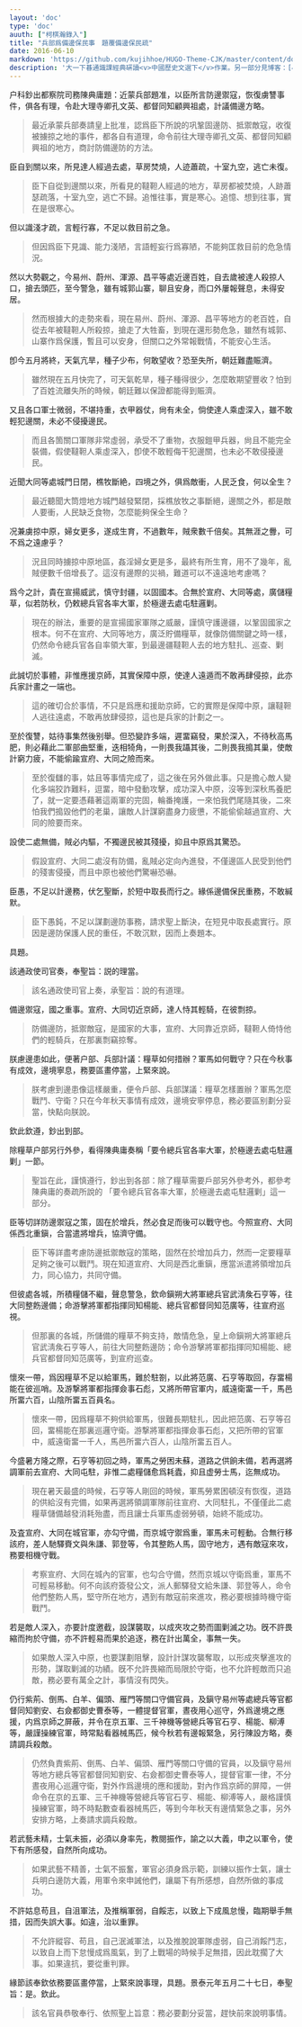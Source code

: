```yaml
---
layout: 'doc'
type: 'doc'
auuth: ["柯棋瀚錄入"]
title: "兵部爲備邊保民事　題覆備邊保民疏"
date: 2016-06-10
markdown: 'https://github.com/kujihhoe/HUGO-Theme-CJK/master/content/doc/02-題覆備邊保民疏.md'
description: '大一下㫷通識課經典硏讀<v>中國歷史文選下</v>作業。另一部分見博客：[小議宣府、大同的戰略地位](/155/)。此爲句讀、翻譯部分，出自<v>明實錄</v>'
---
```


户科鈔出都察院司務陳典庸題：近蒙兵部題准，以臣所言防邊禦寇，恢復虜讐事件，俱各有理，令赴大理寺卿孔文英、都督同知顧興祖處，計議備邊方略。

> 最近承蒙兵部奏請皇上批准，認爲臣下所說的巩鞏固邊防、抵禦敵寇，收復被擄掠之地的事件，都各自有道理，命令前往大理寺卿孔文英、都督同知顧興祖的地方，商討防備邊防的方法。

臣自到關以來，所見達人經過去處，草房焚燒，人迹蕭疏，十室九空，逃亡未復。

> 臣下自從到邊關以來，所看見的韃靼人經過的地方，草房都被焚燒，人跡蕭瑟疏落，十室九空，逃亡不歸。追惟往事，實是寒心。追憶、想到往事，實在是很寒心。

但以識淺才疏，言輕行寡，不足以救目前之急。

> 但因爲臣下見識、能力淺陋，言語輕妄行爲寡陋，不能夠匡救目前的危急情況。

然以大勢觀之，今易州、蔚州、渾源、昌平等處近邊百姓，自去歲被達人殺掠人口，搶去頭匹，至今警急，雖有城郭山寨，聊且安身，而口外屢報聲息，未得安居。

> 然而根據大的走勢來看，現在易州、蔚州、渾源、昌平等地方的老百姓，自從去年被韃靼人所殺掠，搶走了大牲畜，到現在還形勢危急，雖然有城郭、山寨作爲保護，暫且可以安身，但關口之外常報戰情，不能安心生活。

卽今五月將終，天氣亢旱，種子少布，何敢望收？恐至失所，朝廷難盡賑濟。

> 雖然現在五月快完了，可天氣乾旱，種子種得很少，怎麼敢期望豐收？怕到了百姓流離失所的時候，朝廷難以保證都能得到賑濟。

又且各口軍士微弱，不堪持重，衣甲器仗，尙有未全，倘使達人乘虚深入，雖不敢輕犯邊關，未必不侵擾邊民。

> 而且各箇關口軍隊非常虛弱，承受不了重物，衣服鎧甲兵器，尙且不能完全裝備，假使韃靼人乘虛深入，卽使不敢輕侮干犯邊關，也未必不敢侵擾邊民。

近聞大同等處城門日閉，樵牧斷絶，四境之外，俱爲敵衝，人民乏食，何以全生？

> 最近聽聞大筒燈地方城門越發緊閉，採樵放牧之事斷絕，邊關之外，都是敵人要衝，人民缺乏食物，怎麼能夠保全生命？

况兼虜掠中原，婦女更多，遂成生育，不過數年，賊衆數千倍矣。其無涯之釁，可不爲之遠慮乎？

> 況且同時擄掠中原地區，姦淫婦女更是多，最終有所生育，用不了幾年，亂賊便數千倍增長了。這沒有邊際的災禍，難道可以不遠遠地考慮嗎？

爲今之計，貴在宣揚威武，慎守封疆，以固國本。合無於宣府、大同等處，廣儲糧草，似若防秋，仍敕總兵官各率大軍，於極邊去處屯駐邏剿。

> 現在的辦法，重要的是宣揚國家軍隊之威嚴，謹慎守護邊疆，以鞏固國家之根本。何不在宣府、大同等地方，廣泛貯備糧草，就像防備關鍵之時一樣，仍然命令總兵官各自率領大軍，到最邊疆韃靼人去的地方駐扎、巡查、剿滅。

此誠切於事體，非惟應援京師，其實保障中原，使達人遠遁而不敢再肆侵掠，此亦兵家計畫之一端也。

> 這的確切合於事情，不只是爲應和援助京師，它的實際是保障中原，讓韃靼人逃往遠處，不敢再放肆侵掠，這也是兵家的計劃之一。

至於復讐，姑待事集然後别舉。但恐變詐多端，遲畱竊發，果於深入，不待秋高馬肥，則必藉此二軍部曲堅重，迭相犄角，一則畏我躡其後，二則畏我搗其巢，使敵計窮力疲，不能偷踰宣府、大同之險而來。

> 至於復讎的事，姑且等事情完成了，這之後在另外做此事。只是擔心敵人變化多端狡詐難料，逗畱，暗中發動攻擊，成功深入中原，沒等到深秋馬養肥了，就一定要憑藉著這兩軍的完固，輪番掩護，一來怕我們尾隨其後，二來怕我們搗毀他們的老巢，讓敵人計謀窮盡身力疲憊，不能偷偷越過宣府、大同的險要而來。

設使二處無備，賊必内驅，不獨邊民被其殘擾，抑且中原爲其驚恐。

> 假設宣府、大同二處沒有防備，亂賊必定向內進發，不僅邊區人民受到他們的殘害侵擾，而且中原也被他們驚嚇恐嚇。

臣愚，不足以計邊務，伏乞聖斷，於短中取長而行之。緣係邊備保民重務，不敢緘默。

> 臣下愚鈍，不足以謀劃邊防事務，請求聖上斷決，在短見中取長處實行。原因是邊防保護人民的重任，不敢沉默，因而上奏題本。

具題。

該通政使司官奏，奉聖旨：説的理當。

> 該名通政使司官上奏，承聖旨：說的有道理。

備邊禦寇，國之重事。宣府、大同切近京師，達人恃其輕騎，在彼剽掠。

> 防備邊防，抵禦敵寇，是國家的大事，宣府、大同靠近京師，韃靼人倚恃他們的輕騎兵，在那裏剽竊掠奪。

朕慮邊患如此，便著户部、兵部計議：糧草如何措辦？軍馬如何戰守？只在今秋事有成效，邊境寧息，務要區畫停當，上緊來說。

> 朕考慮到邊患像這樣嚴重，便令戶部、兵部謀議：糧草怎樣置辦？軍馬怎麼戰鬥、守衛？只在今年秋天事情有成效，邊境安寧停息，務必要區别劃分妥當，快點向朕說。

欽此欽遵，鈔出到部。

除糧草户部另行外參，看得陳典庸奏稱「要令總兵官各率大軍，於極邊去處屯駐邏剿」一節。

> 聖旨在此，謹慎遵行，鈔出到各部：除了糧草需要戶部另外參考外，都參考陳典庸的奏疏所說的 「要令總兵官各率大軍，於極邊去處屯駐邏剿」這一部分。

臣等切詳防邊禦寇之策，固在於增兵，然必食足而後可以戰守也。今照宣府、大同係西北重鎭，合當遣將增兵，協濟守備。

> 臣下等詳盡考慮防邊抵禦敵寇的策略，固然在於增加兵力，然而一定要糧草足夠之後可以戰鬥。現在知道宣府、大同是西北重鎭，應當派遣將領增加兵力，同心協力，共同守備。

但彼處各城，所積糧儲不繼，聲息警急，欽命鎭朔大將軍總兵官武淸矦石亨等，往大同整飭邊備；命游擊將軍都指揮同知楊能、總兵官都督同知范廣等，往宣府巡視。

> 但那裏的各城，所儲備的糧草不夠支持，敵情危急，皇上命鎭朔大將軍總兵官武淸矦石亨等人，前往大同整飭邊防；命令游擊將軍都指揮同知楊能、總兵官都督同知范廣等，到宣府巡查。

懷來一帶，爲因糧草不足以給軍馬，難於駐劄，以此將范廣、石亨等取回，存畱楊能在彼巡哨。及游撃將軍都指揮僉事石彪，又將所帶官軍内，威遠衛畱一千，馬邑所畱六百，山陰所畱五百員名。

> 懷來一帶，因爲糧草不夠供給軍馬，很難長期駐扎，因此把范廣、石亨等召回，畱楊能在那裏巡邏守衛。游撃將軍都指揮僉事石彪，又把所帶的官軍中，威遠衛畱一千人，馬邑所畱六百人，山陰所畱五百人。

今盛暑方隆之際，石亨等初回之時，軍馬之勞困未蘇，道路之供餉未備，若再選將調軍前去宣府、大同屯駐，非惟二處糧儲愈爲耗蠹，抑且虚勞士馬，迄無成功。

> 現在暑天最盛的時候，石亨等人剛回的時候，軍馬勞累困頓沒有恢復，道路的供給沒有完備，如果再選將領調軍隊前往宣府、大同駐扎，不僅僅此二處糧草儲備越發消耗殆盡，而且讓士兵軍馬虛弱勞頓，始終不能成功。

及査宣府、大同在城官軍，亦勾守備，而京城守禦爲重，軍馬未可輕動。合無行移該府，差人馳驛賚文與朱謙、郭登等，令其整飭人馬，固守地方，遇有敵寇來攻，務要相機守戰。

> 考察宣府、大同在城內的官軍，也勾合守備，然而京城以守衛爲重，軍馬不可輕易移動。何不向該府簽發公文，派人郵驛發文給朱謙、郭登等人，命令他們整飭人馬，堅守所在地方，遇到有敵寇前來進攻，務必要根據時機守衛戰鬥。

若是敵人深入，亦要計度邀截，設謀襲取，以成夾攻之勢而圖剿滅之功。旣不許畏縮而拘於守備，亦不許輕易而果於追逐，務在計出萬全，事無一失。

> 如果敵人深入中原，也要謀劃阻擊，設計計謀攻襲奪取，以形成夾擊進攻的形勢，謀取剿滅的功績。旣不允許畏縮而局限於守衛，也不允許輕敵而只追敵，務必要有萬全之計，事情沒有閃失。

仍行紫荊、倒馬、白羊、偏頭、雁門等關口守備官員，及鎭守易州等處總兵等官都督同知劉安、右僉都御史曹泰等，一體提督官軍，晝夜用心巡守，外爲邊境之應援，内爲京師之屏蔽，并令在京五軍、三千神機等營總兵等官石亨、楊能、柳溥等，嚴謹操練官軍，時常點看器械馬匹，候今秋若有邊報緊急，另行陳設方略，奏請調兵殺敵。

> 仍然負責紫荊、倒馬、白羊、偏頭、雁門等關口守備的官員，以及鎭守易州等地方總兵等官都督同知劉安、右僉都御史曹泰等人，提督官軍一律，不分晝夜用心巡邏守衛，對外作爲邊境的應和援助，對內作爲京師的屏障，一併命令在京的五軍、三千神機等營總兵等官石亨、楊能、柳溥等人，嚴格謹慎操練官軍，時不時點數查看器械馬匹，等到今年秋天有邊情緊急之事，另外安排方略，上奏請求調兵殺敵。

若武藝未精，士氣未振，必須以身率先，教閱振作，諭之以大義，申之以軍令，使下有所感發，自然所向成功。

> 如果武藝不精善，士氣不振奮，軍官必須身爲示範，訓練以振作士氣，讓士兵明白邊防大義，用軍令來申誡他們，讓屬下有所感想，自然所做的事成功。

不許姑息苟且，自沮軍法，及推稱軍弱，自餒志，以致上下成風怠慢，臨期舉手無措，因而失誤大事。如違，治以重罪。

> 不允許縱容、苟且，自己泯滅軍法，以及推脫說軍隊虛弱，自己消餒鬥志，以致自上而下怠慢成爲風氣，到了上戰場的時候手足無措，因此耽擱了大事。如果違抗，要從重判罪。

緣節該奉欽依務要區畫停當，上緊來說事理，具題。景泰元年五月二十七日，奉聖旨：是。欽此。

> 該名官員恭敬奉行、依照聖上旨意：務必要劃分妥當，趕快前來說明事情。
